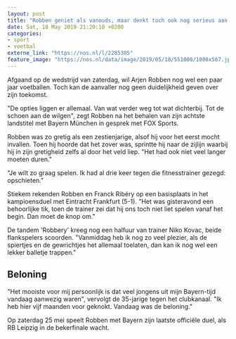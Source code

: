 ```yaml
---
layout: post
title: "Robben geniet als vanouds, maar denkt toch ook nog serieus aan stoppen"
date: Sat, 18 May 2019 21:20:10 +0200
categories: 
- sport 
- voetbal 
externe_link: "https://nos.nl/l/2285305"
feature_image: "https://nos.nl/data/image/2019/05/18/551000/1008x567.jpg"
---
```


<p>Afgaand op de wedstrijd van zaterdag, wil Arjen Robben nog wel een paar jaar voetballen. Toch kan de aanvaller nog geen duidelijkheid geven over zijn toekomst.</p>
<p>"De opties liggen er allemaal. Van wat verder weg tot wat dichterbij. Tot de schoen aan de wilgen", zegt Robben na het behalen van zijn achtste landstitel met Bayern München in gesprek met FOX Sports.</p>
<p>Robben was zo gretig als een zestienjarige, alsof hij voor het eerst mocht invallen. Toen hij hoorde dat het zover was, sprintte hij naar de zijlijn waarbij hij in zijn gretigheid zelfs al door het veld liep. "Het had ook niet veel langer moeten duren."</p>
<p>"Je wilt zo graag spelen. Ik had al drie keer tegen die fitnesstrainer gezegd: opschieten."</p>
<p>Stiekem rekenden Robben en Franck Ribéry op een basisplaats in het kampioensduel met Eintracht Frankfurt (5-1). "Het was gisteravond een behoorlijke tik, toen de trainer zei dat hij ons toch niet liet spelen vanaf het begin. Dan moet de knop om."</p>
<p>De tandem 'Robbery' kreeg nog een halfuur van trainer Niko Kovac, beide flankspelers scoorden. "Vanmiddag heb ik nog zo veel plezier, als de spiertjes en de gewrichtjes het allemaal toelaten, dan kan ik nog wel een lekker balletje trappen."</p>
<h2>Beloning</h2>
<p>"Het mooiste voor mij persoonlijk is dat veel jongens uit mijn Bayern-tijd vandaag aanwezig waren", vervolgt de 35-jarige tegen het clubkanaal. "Ik heb hier vijf maanden voor geknokt. Vandaag was de beloning."</p>
<p>Op zaterdag 25 mei speelt Robben met Bayern zijn laatste officiële duel, als RB Leipzig in de bekerfinale wacht.</p>
